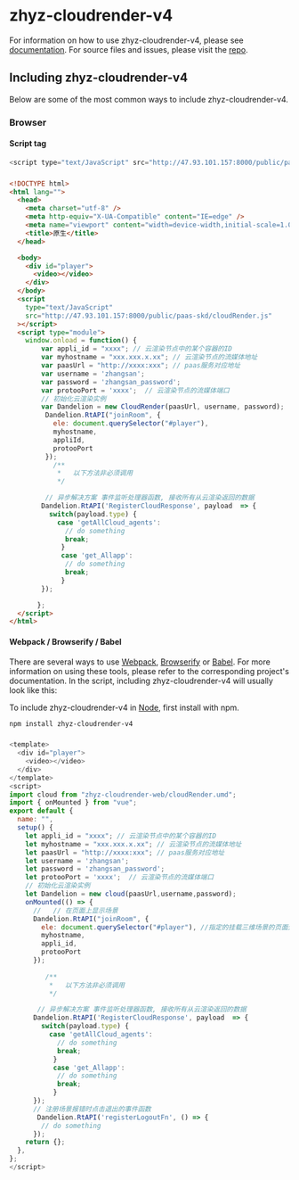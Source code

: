 # zhyz-cloudrender-v4

For information on how to use zhyz-cloudrender-v4, please see [documentation](http://47.93.101.157:9885/doc/CloudApi/Api-131.html).
For source files and issues, please visit the [repo](https://github.com/hzkLucky/zhyz-cloudrender-v4).

## Including zhyz-cloudrender-v4

Below are some of the most common ways to include zhyz-cloudrender-v4.

### Browser

#### Script tag
```js
<script type="text/JavaScript" src="http://47.93.101.157:8000/public/paas-skd/cloudRender.js"></script>
```

###

```html
<!DOCTYPE html>
<html lang="">
  <head>
    <meta charset="utf-8" />
    <meta http-equiv="X-UA-Compatible" content="IE=edge" />
    <meta name="viewport" content="width=device-width,initial-scale=1.0" />
    <title>原生</title>
  </head>

  <body>
    <div id="player">
      <video></video>
    </div>
  </body>
  <script
    type="text/JavaScript"
    src="http://47.93.101.157:8000/public/paas-skd/cloudRender.js"
  ></script>
  <script type="module">
    window.onload = function() {
        var appli_id = "xxxx"; // 云渲染节点中的某个容器的ID
        var myhostname = "xxx.xxx.x.xx"; // 云渲染节点的流媒体地址
        var paasUrl = "http://xxxx:xxx"; // paas服务对应地址
        var username = 'zhangsan';
        var password = 'zhangsan_password';
        var protooPort = 'xxxx';  // 云渲染节点的流媒体端口
        // 初始化云渲染实例
        var Dandelion = new CloudRender(paasUrl, username, password);
         Dandelion.RtAPI("joinRoom", {
           ele: document.querySelector("#player"),
           myhostname,
           appliId,
           protooPort
         });
           /**
            *   以下方法非必须调用
            */

         // 异步解决方案 事件监听处理器函数, 接收所有从云渲染返回的数据
        Dandelion.RtAPI('RegisterCloudResponse', payload  => {
          switch(payload.type) {
            case 'getAllCloud_agents':
              // do something
              break;
             }
             case 'get_Allapp':
              // do something
              break;
             }
        });

       };
  </script>
</html>
```

#### Webpack / Browserify / Babel

There are several ways to use [Webpack](https://webpack.js.org/), [Browserify](http://browserify.org/) or [Babel](https://babeljs.io/). For more information on using these tools, please refer to the corresponding project's documentation. In the script, including zhyz-cloudrender-v4 will usually look like this:


To include zhyz-cloudrender-v4 in [Node](https://nodejs.org/), first install with npm.

```sh
npm install zhyz-cloudrender-v4
```

###

```js
<template>
  <div id="player">
    <video></video>
  </div>
</template>
<script>
import cloud from "zhyz-cloudrender-web/cloudRender.umd";
import { onMounted } from "vue";
export default {
  name: "",
  setup() {
    let appli_id = "xxxx"; // 云渲染节点中的某个容器的ID
    let myhostname = "xxx.xxx.x.xx"; // 云渲染节点的流媒体地址
    let paasUrl = "http://xxxx:xxx"; // paas服务对应地址
    let username = 'zhangsan';
    let password = 'zhangsan_password';
    let protooPort = 'xxxx';  // 云渲染节点的流媒体端口
    // 初始化云渲染实例
    let Dandelion = new cloud(paasUrl,username,password);
    onMounted(() => {
      //   // 在页面上显示场景
      Dandelion.RtAPI("joinRoom", {
        ele: document.querySelector("#player"), //指定的挂载三维场景的页面元素
        myhostname,
        appli_id,
        protooPort 
      });
       
         /**
          *   以下方法非必须调用
          */

       // 异步解决方案 事件监听处理器函数, 接收所有从云渲染返回的数据
      Dandelion.RtAPI('RegisterCloudResponse', payload  => {
        switch(payload.type) {
          case 'getAllCloud_agents':
            // do something
            break;
           }
           case 'get_Allapp':
            // do something
            break;
           }
      });
      // 注册场景报错时点击退出的事件函数
       Dandelion.RtAPI('registerLogoutFn', () => {
        // do something
      });
    return {};
  },
};
</script>

```